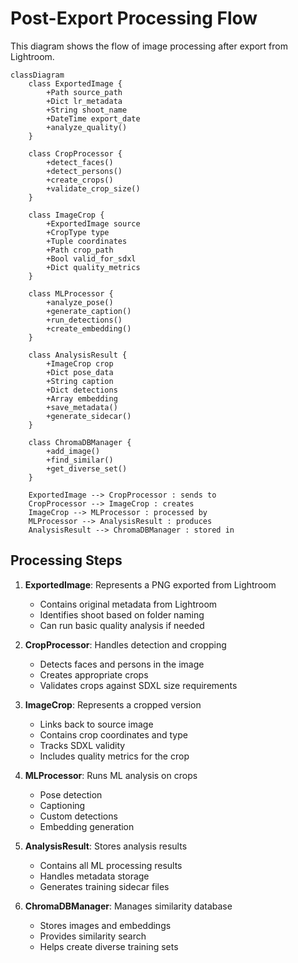 # Post-Export Processing Flow

This diagram shows the flow of image processing after export from Lightroom.

```mermaid
classDiagram
    class ExportedImage {
        +Path source_path
        +Dict lr_metadata
        +String shoot_name
        +DateTime export_date
        +analyze_quality()
    }

    class CropProcessor {
        +detect_faces()
        +detect_persons()
        +create_crops()
        +validate_crop_size()
    }

    class ImageCrop {
        +ExportedImage source
        +CropType type
        +Tuple coordinates
        +Path crop_path
        +Bool valid_for_sdxl
        +Dict quality_metrics
    }

    class MLProcessor {
        +analyze_pose()
        +generate_caption()
        +run_detections()
        +create_embedding()
    }

    class AnalysisResult {
        +ImageCrop crop
        +Dict pose_data
        +String caption
        +Dict detections
        +Array embedding
        +save_metadata()
        +generate_sidecar()
    }

    class ChromaDBManager {
        +add_image()
        +find_similar()
        +get_diverse_set()
    }

    ExportedImage --> CropProcessor : sends to
    CropProcessor --> ImageCrop : creates
    ImageCrop --> MLProcessor : processed by
    MLProcessor --> AnalysisResult : produces
    AnalysisResult --> ChromaDBManager : stored in
```

## Processing Steps

1. **ExportedImage**: Represents a PNG exported from Lightroom
   - Contains original metadata from Lightroom
   - Identifies shoot based on folder naming
   - Can run basic quality analysis if needed

2. **CropProcessor**: Handles detection and cropping
   - Detects faces and persons in the image
   - Creates appropriate crops
   - Validates crops against SDXL size requirements

3. **ImageCrop**: Represents a cropped version
   - Links back to source image
   - Contains crop coordinates and type
   - Tracks SDXL validity
   - Includes quality metrics for the crop

4. **MLProcessor**: Runs ML analysis on crops
   - Pose detection
   - Captioning
   - Custom detections
   - Embedding generation

5. **AnalysisResult**: Stores analysis results
   - Contains all ML processing results
   - Handles metadata storage
   - Generates training sidecar files

6. **ChromaDBManager**: Manages similarity database
   - Stores images and embeddings
   - Provides similarity search
   - Helps create diverse training sets
